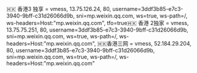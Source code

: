 🇭🇰 香港3 独享 = vmess, 13.75.126.24, 80, username=3ddf3b85-e7c3-3940-9bff-c31d26066d9b, sni=mp.weixin.qq.com, ws=true, ws-path=/, ws-headers=Host:"mp.weixin.qq.com", tfo=true🇭🇰 香港 2独家 = vmess, 13.75.75.251, 80, username=3ddf3b85-e7c3-3940-9bff-c31d26066d9b, sni=mp.weixin.qq.com,  ws=true, ws-path=/, ws-headers=Host:"mp.weixin.qq.com", 
🇭🇰香港三网 = vmess, 52.184.29.204, 80, username=3ddf3b85-e7c3-3940-9bff-c31d26066d9b, sni=mp.weixin.qq.com, ws=true, ws-path=/, ws-headers=Host:"mp.weixin.qq.com"

